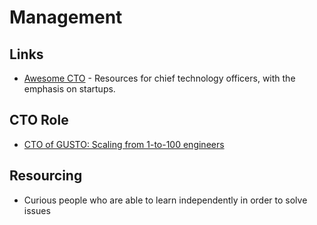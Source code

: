 # Management

## Links
- [Awesome CTO](https://github.com/kuchin/awesome-cto) - Resources for chief technology officers, with the emphasis on startups.

## CTO Role
- [CTO of GUSTO: Scaling from 1-to-100 engineers](https://engineering.gusto.com/how-my-role-as-cto-has-changed-as-weve-grown-to-100-engineers/)


## Resourcing
- Curious people who are able to learn independently in order to solve issues
